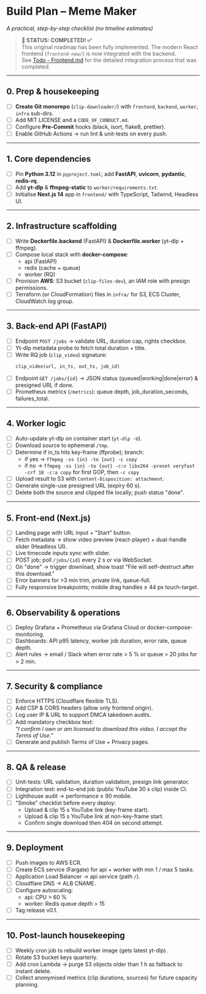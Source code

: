 # Build Plan – Meme Maker 
*A practical, step-by-step checklist (no timeline estimates)*

> **🎉 STATUS: COMPLETED! ✅**  
> This original roadmap has been fully implemented. The modern React frontend (`frontend-new/`) is now integrated with the backend.  
> See [Todo - Frontend.md](Todo%20-%20Frontend.md) for the detailed integration process that was completed.  

---

## 0. Prep & housekeeping
- [ ] **Create Git monorepo** (`clip-downloader/`) with `frontend`, `backend`, `worker`, `infra` sub-dirs.  
- [ ] Add MIT LICENSE and a `CODE_OF_CONDUCT.md`.  
- [ ] Configure **Pre-Commit** hooks (black, isort, flake8, prettier).  
- [ ] Enable GitHub Actions → run lint & unit-tests on every push.  

---

## 1. Core dependencies
- [ ] Pin **Python 3.12** in `pyproject.toml`; add **FastAPI**, **uvicorn**, **pydantic**, **redis-rq**.  
- [ ] Add **yt-dlp** & **ffmpeg-static** to `worker/requirements.txt`.  
- [ ] Initialise **Next.js 14** app in `frontend/` with TypeScript, Tailwind, Headless UI.  

---

## 2. Infrastructure scaffolding
- [ ] Write **Dockerfile.backend** (FastAPI) & **Dockerfile.worker** (yt-dlp + ffmpeg).  
- [ ] Compose local stack with **docker-compose**:  
  - api (FastAPI)  
  - redis (cache + queue)  
  - worker (RQ)  
- [ ] Provision **AWS**: S3 bucket (`clip-files-dev`), an IAM role with presign permissions.  
- [ ] Terraform (or CloudFormation) files in `infra/` for S3, ECS Cluster, CloudWatch log group.  

---

## 3. Back-end API (FastAPI)
- [ ] Endpoint `POST /jobs` → validate URL, duration cap, rights checkbox.  
- [ ] Yt-dlp metadata probe to fetch total duration + title.  
- [ ] Write RQ job (`clip_video`) signature:  
  ```python
  clip_video(url, in_ts, out_ts, job_id)
  ```
- [ ] Endpoint `GET /jobs/{id}` → JSON status (queued|working|done|error) & presigned URL if done.  
- [ ] Prometheus metrics (`/metrics`): queue depth, job_duration_seconds, failures_total.  

---

## 4. Worker logic
- [ ] Auto-update yt-dlp on container start (`yt-dlp -U`).  
- [ ] Download source to ephemeral `/tmp`.  
- [ ] Determine if in_ts hits key-frame (ffprobe); branch:  
  - if yes → `ffmpeg -ss {in} -to {out} -c copy`  
  - if no → `ffmpeg -ss {in} -to {out} -c:v libx264 -preset veryfast -crf 18 -c:a copy` for first GOP, then `-c copy`  
- [ ] Upload result to S3 with `Content-Disposition: attachment`.  
- [ ] Generate single-use presigned URL (expiry 60 s).  
- [ ] Delete both the source and clipped file locally; push status "done".  

---

## 5. Front-end (Next.js)
- [ ] Landing page with URL input + "Start" button.  
- [ ] Fetch metadata → show video preview (react-player) + dual-handle slider (Headless UI).  
- [ ] Live timecode inputs sync with slider.  
- [ ] POST job; poll `/jobs/{id}` every 2 s or via WebSocket.  
- [ ] On "done" → trigger download, show toast "File will self-destruct after this download."  
- [ ] Error banners for >3 min trim, private link, queue-full.  
- [ ] Fully responsive breakpoints; mobile drag handles ≥ 44 px touch-target.  

---

## 6. Observability & operations
- [ ] Deploy Grafana + Prometheus via Grafana Cloud or docker-compose-monitoring.  
- [ ] Dashboards: API p95 latency, worker job duration, error rate, queue depth.  
- [ ] Alert rules → email / Slack when error rate > 5 % or queue > 20 jobs for > 2 min.  

---

## 7. Security & compliance
- [ ] Enforce HTTPS (Cloudflare flexible TLS).  
- [ ] Add CSP & CORS headers (allow only frontend origin).  
- [ ] Log user IP & URL to support DMCA takedown audits.  
- [ ] Add mandatory checkbox text:  
  *"I confirm I own or am licensed to download this video. I accept the Terms of Use."*  
- [ ] Generate and publish Terms of Use + Privacy pages.  

---

## 8. QA & release
- [ ] Unit-tests: URL validation, duration validation, presign link generator.  
- [ ] Integration test: end-to-end job (public YouTube 30 s clip) inside CI.  
- [ ] Lighthouse audit → performance ≥ 90 mobile.  
- [ ] "Smoke" checklist before every deploy:  
  - Upload & clip 15 s YouTube link (key-frame start).  
  - Upload & clip 15 s YouTube link at non-key-frame start.  
  - Confirm single download then 404 on second attempt.  

---

## 9. Deployment
- [ ] Push images to AWS ECR.  
- [ ] Create ECS service (Fargate) for api + worker with min 1 / max 5 tasks.  
- [ ] Application Load Balancer → api service (path `/`).  
- [ ] Cloudflare DNS → ALB CNAME.  
- [ ] Configure autoscaling:  
  - api: CPU > 60 %  
  - worker: Redis queue depth > 15  
- [ ] Tag release v0.1.  

---

## 10. Post-launch housekeeping
- [ ] Weekly cron job to rebuild worker image (gets latest yt-dlp).  
- [ ] Rotate S3 bucket keys quarterly.  
- [ ] Add cron Lambda → purge S3 objects older than 1 h as fallback to instant delete.  
- [ ] Collect anonymised metrics (clip durations, sources) for future capacity planning. 